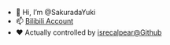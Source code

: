 - 👋 Hi, I’m @SakuradaYuki
- 📫 [Bilibili Account](https://space.bilibili.com/3533444)
- ❤ Actually controlled by [isrecalpear@Github](https://github.com/isrecalpear)
